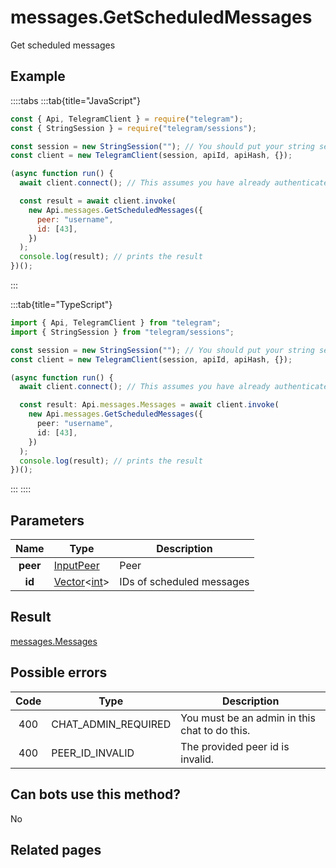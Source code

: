 # messages.GetScheduledMessages

Get scheduled messages

## Example

::::tabs
:::tab{title="JavaScript"}

```js
const { Api, TelegramClient } = require("telegram");
const { StringSession } = require("telegram/sessions");

const session = new StringSession(""); // You should put your string session here
const client = new TelegramClient(session, apiId, apiHash, {});

(async function run() {
  await client.connect(); // This assumes you have already authenticated with .start()

  const result = await client.invoke(
    new Api.messages.GetScheduledMessages({
      peer: "username",
      id: [43],
    })
  );
  console.log(result); // prints the result
})();
```

:::

:::tab{title="TypeScript"}

```ts
import { Api, TelegramClient } from "telegram";
import { StringSession } from "telegram/sessions";

const session = new StringSession(""); // You should put your string session here
const client = new TelegramClient(session, apiId, apiHash, {});

(async function run() {
  await client.connect(); // This assumes you have already authenticated with .start()

  const result: Api.messages.Messages = await client.invoke(
    new Api.messages.GetScheduledMessages({
      peer: "username",
      id: [43],
    })
  );
  console.log(result); // prints the result
})();
```

:::
::::

## Parameters

|   Name   | Type                                                                                           | Description               |
| :------: | ---------------------------------------------------------------------------------------------- | ------------------------- |
| **peer** | [InputPeer](https://core.telegram.org/type/InputPeer)                                          | Peer                      |
|  **id**  | [Vector](https://core.telegram.org/type/Vector%20t)<[int](https://core.telegram.org/type/int)> | IDs of scheduled messages |

## Result

[messages.Messages](https://core.telegram.org/type/messages.Messages)

## Possible errors

| Code | Type                | Description                                   |
| :--: | ------------------- | --------------------------------------------- |
| 400  | CHAT_ADMIN_REQUIRED | You must be an admin in this chat to do this. |
| 400  | PEER_ID_INVALID     | The provided peer id is invalid.              |

## Can bots use this method?

No

## Related pages
